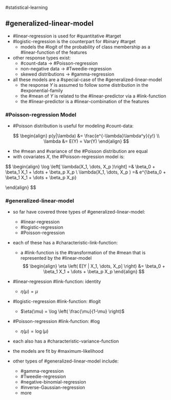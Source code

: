 #statistical-learning 


## #generalized-linear-model

- #linear-regression is used for #quantitative #target
- #logistic-regression is the counterpart for #binary #target
  - models the #logit of the probability of class membership as a #linear-function of the features
- other response types exist:
  - #count-data -> #Poisson-regression
  - non-negative data -> #Tweedie-regression
  - skewed distributions -> #gamma-regression
- all these models are a #special-case of the #generalized-linear-model
  - the response $Y$ is assumed to follow some distribution in the #exponential-family
  - the #mean of $Y$ is related to the #linear-predictor via a #link-function
  - the #linear-predictor is a #linear-combination of the features

### #Poisson-regression Model

- #Poisson distribution is useful for modeling #count-data:

$$
\begin{align}
p(y|\lambda) &= \frac{e^{-\lambda}\lambda^y}{y!} \\
\lambda &= E(Y) = Var(Y)
\end{align}
$$

- the #mean and #variance of the #Poisson distribution are equal
- with covariates $X$, the #Poisson-regression model is:

$$
\begin{align}
\log \left[ \lambda(X_1, \dots, X_p )\right] =& \beta_0 + \beta_1 X_1 + \dots + \beta_p X_p \\
\lambda(X_1, \dots, X_p ) =& e^{\beta_0 + \beta_1 X_1 + \dots + \beta_p X_p}

\end{align}
$$

### #generalized-linear-model

- so far have covered three types of #generalized-linear-model:
  - #linear-regression
  - #logistic-regression
  - #Poisson-regression
- each of these has a #characteristic-link-function:
	- a #link-function is the #transformation of the #mean that is represented by the #linear-model
  $$
  \begin{align}
  \eta \left( E[Y | X_1, \dots, X_p] \right) &= \beta_0 + \beta_1 X_1 + \dots + \beta_p X_p
  \end{align}
  $$
- #linear-regression #link-function: identity
  - $\eta(\mu) = \mu$
- #logistic-regression #link-function: #logit 
  - $\eta(\mu) = \log \left( \frac{\mu}{1-\mu} \right)$
- #Poisson-regression #link-function: #log

  - $\eta(\mu) = \log(\mu)$

- each also has a #characteristic-variance-function 
- the models are fit by #maximum-likelihood 
- other types of #generalized-linear-model include:
  - #gamma-regression 
  - #Tweedie-regression
  - #negative-binomial-regression
  - #inverse-Gaussian-regression
  - more